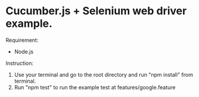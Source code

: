 # Cucumber.js + Selenium web driver example.

Requirement:
 - Node.js
 
Instruction: 
  1. Use your terminal and go to the root directory and run "npm install" from terminal.
  2. Run "npm test" to run the example test at features/google.feature
